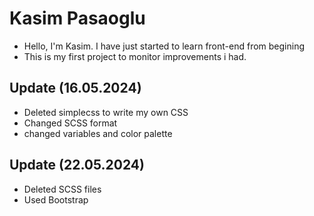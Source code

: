 # Kasim Pasaoglu
- Hello, I'm Kasim. I have just started to learn front-end from begining
- This is my first project to monitor improvements i had.

## Update (16.05.2024)
- Deleted simplecss to write my own CSS
- Changed SCSS format
- changed variables and color palette

## Update (22.05.2024)

- Deleted SCSS files
- Used Bootstrap